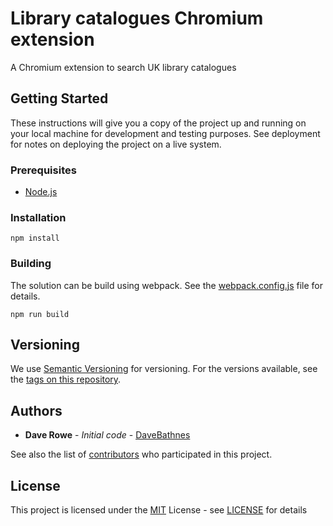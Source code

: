 # Library catalogues Chromium extension

A Chromium extension to search UK library catalogues

## Getting Started

These instructions will give you a copy of the project up and running on
your local machine for development and testing purposes. See deployment
for notes on deploying the project on a live system.

### Prerequisites

- [Node.js](https://nodejs.org/en/)

### Installation

```console
npm install
```

### Building

The solution can be build using webpack. See the [webpack.config.js](webpack.config.js) file for details.

```console
npm run build
```

## Versioning

We use [Semantic Versioning](http://semver.org/) for versioning. For the versions
available, see the [tags on this
repository](https://github.com/LibrariesHacked/catalogues-chromium-extension/contributors).

## Authors

  - **Dave Rowe** - *Initial code* - [DaveBathnes](https://github.com/DaveBathnes)

See also the list of [contributors](https://github.com/LibrariesHacked/catalogues-chromium-extension/contributors) who participated in this project.

## License

This project is licensed under the [MIT](LICENSE.md) License - see [LICENSE](LICENSE.md) for details
